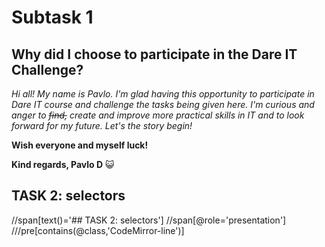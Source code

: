 # Subtask 1 
## Why did I choose to participate in the Dare IT Challenge?
*Hi all! My name is Pavlo. I'm glad having this opportunity to participate in Dare IT course and challenge the tasks being given here. I'm curious and anger to ~~find,~~ create and improve more practical skills in IT and to look forward for my future. Let's the story begin!*

**Wish everyone and myself luck!**

__Kind regards, Pavlo D__
😺


## TASK 2: selectors

//span[text()='## TASK 2: selectors']
//span[@role='presentation']
///pre[contains(@class,'CodeMirror-line')]
